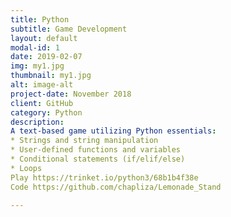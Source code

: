 ```yaml
---
title: Python 
subtitle: Game Development
layout: default
modal-id: 1
date: 2019-02-07
img: my1.jpg
thumbnail: my1.jpg
alt: image-alt
project-date: November 2018
client: GitHub
category: Python
description: 
A text-based game utilizing Python essentials:
* Strings and string manipulation
* User-defined functions and variables
* Conditional statements (if/elif/else)
* Loops
Play https://trinket.io/python3/68b1b4f38e
Code https://github.com/chapliza/Lemonade_Stand 

---
```

